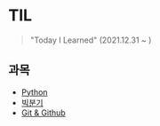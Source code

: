 # TIL

> "Today I Learned" (2021.12.31 ~ )

## 과목

- [Python](https://github.com/JngMkk/TIL/tree/master/Pythonstudy)
- [빅분기](https://github.com/JngMkk/TIL/tree/master/%EB%B9%85%EB%B6%84%EA%B8%B0)
- [Git & Github](https://github.com/JngMkk/TIL/blob/master/Git%20%26%20Github/Git%26Github.md)

